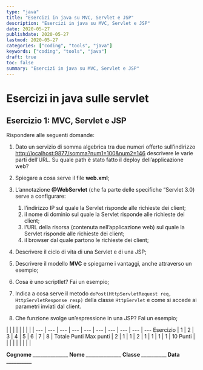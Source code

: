 ```yaml
---
type: "java"
title: "Esercizi in java su MVC, Servlet e JSP"
description: "Esercizi in java su MVC, Servlet e JSP"
date: 2020-05-27
publishdate: 2020-05-27
lastmod: 2020-05-27
categories: ["coding", "tools", "java"]
keywords: ["coding", "tools", "java"]
draft: true
toc: false
summary: "Esercizi in java su MVC, Servlet e JSP"
---
```


# Esercizi in java sulle servlet

## Esercizio 1: MVC, Servlet e JSP

Rispondere alle seguenti domande:

1. Dato un servizio di somma algebrica tra due numeri offerto sull’indirizzo [http://localhost:9877/somma?num1=100&num2=146](http://localhost:9877/somma?num1=100&num2=146 "http://localhost:9877/somma?num1=100&num2=146") descrivere le varie parti dell’URL. Su quale path è stato fatto il deploy dell’applicazione web?

2. Spiegare a cosa serve il file **web.xml**;

3. L’annotazione **@WebServlet** (che fa parte delle specifiche “Servlet 3.0) serve a configurare:
   1. l’indirizzo IP sul quale la Servlet risponde alle richieste dei client;
   2. il nome di dominio sul quale la Servlet risponde alle richieste dei client;
   3. l’URL della risorsa (contenuta nell’applicazione web) sul quale la Servlet risponde alle richieste dei client;
   4. il browser dal quale partono le richieste dei client;

4. Descrivere il ciclo di vita di una Servlet e di una JSP;

5. Descrivere il modello **MVC** e spiegarne i vantaggi, anche attraverso un esempio;

6. Cosa è uno scriptlet? Fai un esempio;

7. Indica a cosa serve il metodo ``doPost(HttpServletRequest req, HttpServletResponse resp)`` della classe ``HttpServlet`` e come si accede ai parametri inviati dal client.

8. Che funzione svolge un’espressione in una JSP? Fai un esempio;

<!-- markdownlint-disable MD009 MD036 -->

 |              |     |     |     |     |     |     |     | 
---       | --- | --- | --- | --- | --- | --- | --- | --- | ---
Esercizio |  1  |  2  |  3  |  4  |  5  |  6  |  7  |  8  | Totale Punti
Max punti |  2  |  1  |  1  |  2  |  1  |  1  |  1  |  1  | 10
Punti     |     |     |     |     |     |     |     |     | 

**Cognome ______________ Nome ______________ Classe __________ Data __________**

<!-- markdownlint-enable MD009 MD036 -->
